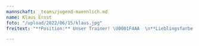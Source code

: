 ```yaml
---
mannschaft: _teams/jugend-maennlich.md
name: Klaus Ernst
foto: "/upload/2022/06/15/klaus.jpg"
freitext: "**Position:** Unser Trainer! \U0001F4AA  \n**Lieblingsfarbe:** Rot"

---
```

